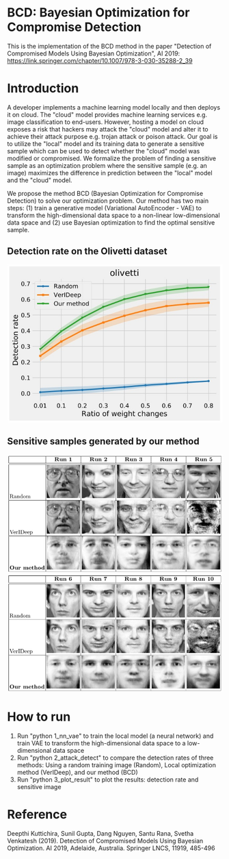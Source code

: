 # BCD: Bayesian Optimization for Compromise Detection
This is the implementation of the BCD method in the paper "Detection of Compromised Models Using Bayesian Optimization", AI 2019: https://link.springer.com/chapter/10.1007/978-3-030-35288-2_39

# Introduction
A developer implements a machine learning model locally and then deploys it on cloud. The "cloud" model provides machine learning services e.g. image classification to end-users. However, hosting a model on cloud exposes a risk that hackers may attack the "cloud" model and alter it to achieve their attack purpose e.g. trojan attack or poison attack. Our goal is to utilize the "local" model and its training data to generate a sensitive sample which can be used to detect whether the "cloud" model was modified or compromised. We formalize the problem of finding a sensitive sample as an optimization problem where the sensitive sample (e.g. an image) maximizes the difference in prediction between the "local" model and the "cloud" model.

We propose the method BCD (Bayesian Optimization for Compromise Detection) to solve our optimization problem. Our method has two main steps: (1) train a generative model (Variational AutoEncoder - VAE) to transform the high-dimensional data space to a non-linear low-dimensional data space and (2) use Bayesian optimization to find the optimal sensitive sample.

## Detection rate on the Olivetti dataset
![Detection rate](https://github.com/nphdang/BCD/blob/master/detection_rate.jpg)

## Sensitive samples generated by our method
![Sensitive samples 1](https://github.com/nphdang/BCD/blob/master/sensitive_sample_1.jpg)
![Sensitive samples 2](https://github.com/nphdang/BCD/blob/master/sensitive_sample_2.jpg)

# How to run
1. Run "python 1_nn_vae" to train the local model (a neural network) and train VAE to transform the high-dimensional data space to a low-dimensional data space
2. Run "python 2_attack_detect" to compare the detection rates of three methods: Using a random training image (Random), Local optimization method (VerIDeep), and our method (BCD)
3. Run "python 3_plot_result" to plot the results: detection rate and sensitive image

# Reference
Deepthi Kuttichira, Sunil Gupta, Dang Nguyen, Santu Rana, Svetha Venkatesh (2019). Detection of Compromised Models Using Bayesian Optimization. AI 2019, Adelaide, Australia. Springer LNCS, 11919, 485-496
